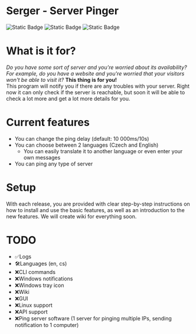 # Serger - Server Pinger

![Static Badge](https://img.shields.io/badge/Language-C%23-blue)
![Static Badge](https://img.shields.io/badge/License-Custom-green)
![Static Badge](https://img.shields.io/badge/Version-Beta%200.1.0-purple)

<h1>What is it for?</h1>
<i>Do you have some sort of server and you're worried about its availability? For example, do you have a website and you're worried that your visitors won't be able to visit it?</i>
<b>This thing is for you!</b><br>
This program will notify you if there are any troubles with your server. Right now it can only check if the server is reachable, but soon it will be able to check a lot more and get a lot more details for you.

<h1>Current features</h1>

- You can change the ping delay (default: 10 000ms/10s)
- You can choose between 2 languages (Czech and English)
    - You can easily translate it to another language or even enter your own messages
- You can ping any type of server

# Setup

With each release, you are provided with clear step-by-step instructions on how to install and use the basic features, as well as an introduction to the new features. We will create wiki for everything soon.
# TODO
- ✅Logs
- 🛠️Languages (en, cs)
- ❌CLI commands
- ❌Windows notifications
- ❌Windows tray icon
- ❌Wiki
- ❌GUI
- ❌Linux support
- ❌API support
- ❌Ping server software (1 server for pinging multiple IPs, sending notification to 1 computer)
